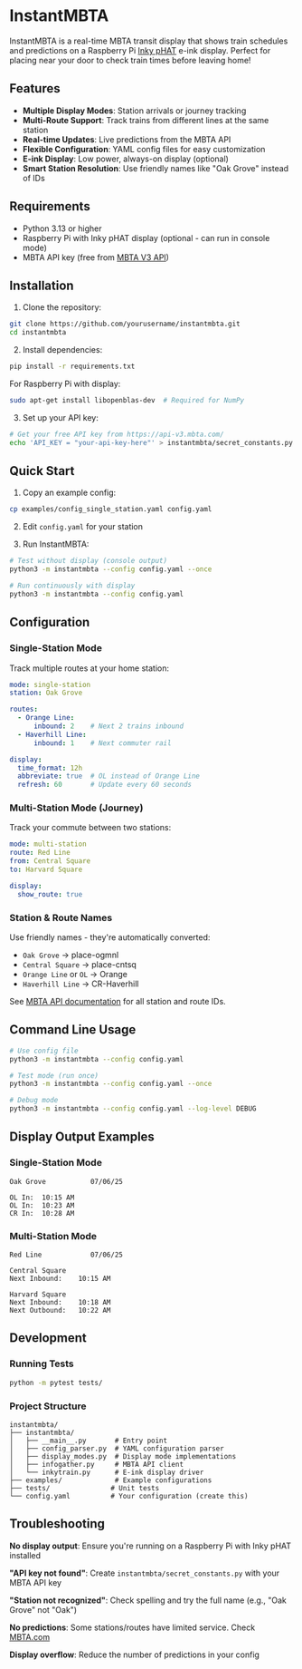 # InstantMBTA

InstantMBTA is a real-time MBTA transit display that shows train schedules and predictions on a Raspberry Pi [Inky pHAT](https://github.com/pimoroni/inky) e-ink display. Perfect for placing near your door to check train times before leaving home!

## Features

- **Multiple Display Modes**: Station arrivals or journey tracking
- **Multi-Route Support**: Track trains from different lines at the same station
- **Real-time Updates**: Live predictions from the MBTA API
- **Flexible Configuration**: YAML config files for easy customization
- **E-ink Display**: Low power, always-on display (optional)
- **Smart Station Resolution**: Use friendly names like "Oak Grove" instead of IDs

## Requirements

- Python 3.13 or higher
- Raspberry Pi with Inky pHAT display (optional - can run in console mode)
- MBTA API key (free from [MBTA V3 API](https://www.mbta.com/developers/v3-api))

## Installation

1. Clone the repository:
```bash
git clone https://github.com/yourusername/instantmbta.git
cd instantmbta
```

2. Install dependencies:
```bash
pip install -r requirements.txt
```

For Raspberry Pi with display:
```bash
sudo apt-get install libopenblas-dev  # Required for NumPy
```

3. Set up your API key:
```bash
# Get your free API key from https://api-v3.mbta.com/
echo 'API_KEY = "your-api-key-here"' > instantmbta/secret_constants.py
```

## Quick Start

1. Copy an example config:
```bash
cp examples/config_single_station.yaml config.yaml
```

2. Edit `config.yaml` for your station

3. Run InstantMBTA:
```bash
# Test without display (console output)
python3 -m instantmbta --config config.yaml --once

# Run continuously with display
python3 -m instantmbta --config config.yaml
```

## Configuration

### Single-Station Mode
Track multiple routes at your home station:

```yaml
mode: single-station
station: Oak Grove

routes:
  - Orange Line:
      inbound: 2    # Next 2 trains inbound
  - Haverhill Line:
      inbound: 1    # Next commuter rail

display:
  time_format: 12h
  abbreviate: true  # OL instead of Orange Line
  refresh: 60       # Update every 60 seconds
```

### Multi-Station Mode (Journey)
Track your commute between two stations:

```yaml
mode: multi-station
route: Red Line
from: Central Square
to: Harvard Square

display:
  show_route: true
```

### Station & Route Names
Use friendly names - they're automatically converted:
- `Oak Grove` → place-ogmnl
- `Central Square` → place-cntsq  
- `Orange Line` or `OL` → Orange
- `Haverhill Line` → CR-Haverhill

See [MBTA API documentation](https://www.mbta.com/developers/v3-api) for all station and route IDs.

## Command Line Usage

```bash
# Use config file
python3 -m instantmbta --config config.yaml

# Test mode (run once)
python3 -m instantmbta --config config.yaml --once

# Debug mode
python3 -m instantmbta --config config.yaml --log-level DEBUG
```

## Display Output Examples

### Single-Station Mode
```
Oak Grove           07/06/25

OL In:  10:15 AM
OL In:  10:23 AM
CR In:  10:28 AM
```

### Multi-Station Mode
```
Red Line            07/06/25

Central Square
Next Inbound:    10:15 AM

Harvard Square  
Next Inbound:    10:18 AM
Next Outbound:   10:22 AM
```

## Development

### Running Tests
```bash
python -m pytest tests/
```

### Project Structure
```
instantmbta/
├── instantmbta/
│   ├── __main__.py       # Entry point
│   ├── config_parser.py  # YAML configuration parser
│   ├── display_modes.py  # Display mode implementations
│   ├── infogather.py     # MBTA API client
│   └── inkytrain.py      # E-ink display driver
├── examples/             # Example configurations
├── tests/               # Unit tests
└── config.yaml          # Your configuration (create this)
```

## Troubleshooting

**No display output**: Ensure you're running on a Raspberry Pi with Inky pHAT installed

**"API key not found"**: Create `instantmbta/secret_constants.py` with your MBTA API key

**"Station not recognized"**: Check spelling and try the full name (e.g., "Oak Grove" not "Oak")

**No predictions**: Some stations/routes have limited service. Check [MBTA.com](https://www.mbta.com)

**Display overflow**: Reduce the number of predictions in your config